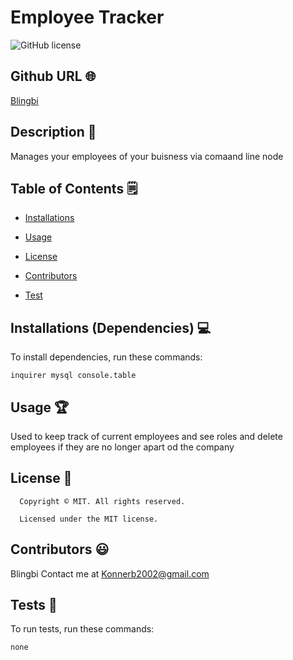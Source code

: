 # Employee Tracker
![GitHub license](https://img.shields.io/badge/license-MIT-yellowgreen.svg)
## Github URL 🌐
[Blingbi](https://github.com/Blingbi/)
## Description 📝
Manages your employees of your buisness via comaand line node
## Table of Contents 🗒
* [Installations](#dependencies)
* [Usage](#usage)

* [License](#license)

* [Contributors](#contributors)
* [Test](#test)
## Installations (Dependencies) 💻
To install dependencies, run these commands:
```
inquirer mysql console.table
```
## Usage 🏆
Used to keep track of current employees and see roles and delete employees if they are no longer apart od the company
## License 📛
      Copyright © MIT. All rights reserved. 
      
      Licensed under the MIT license.
## Contributors 😃
Blingbi
Contact me at Konnerb2002@gmail.com
## Tests 🧪
To run tests, run these commands:
```
none
